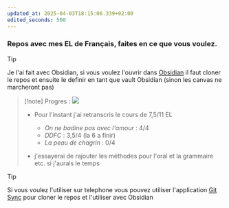 ```yaml
---
updated_at: 2025-04-03T18:15:06.339+02:00
edited_seconds: 500
---
```

### Repos avec mes EL de Français, faites en ce que vous voulez.

> [!tip] 
>Je l'ai fait avec Obsidian, si vous voulez l'ouvrir dans [Obsidian](https://obsidian.md/) il faut cloner le repos et 
>ensuite le definir en tant que vault Obsidian (sinon les canvas ne marcheront pas)


>[!note] Progres :     ![](https://geps.dev/progress/68)
> - Pour l'instant j'ai retranscris le cours de 7,5/11 EL
> 	- *On ne badine pas avec l'amour* : 4/4
> 	- *DDFC* : 3,5/4 (la 6 a finir)
> 	- *La peau de chagrin* : 0/4
> 
> - j'essayerai de rajouter les méthodes pour l'oral et la grammaire etc. si j'aurais le temps

>[!tip] 
>Si vous voulez l'utiliser sur telephone vous pouvez utiliser l'application [Git Sync](https://play.google.com/store/apps/details?id=com.viscouspot.gitsync&hl=fr&pli=1) pour cloner le repos et l'utiliser avec Obsidian 




